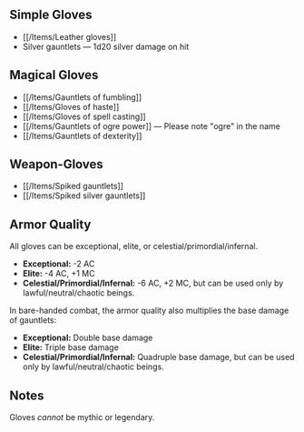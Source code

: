 ## Simple Gloves

- [[/Items/Leather gloves]]
- Silver gauntlets — 1d20 silver damage on hit

## Magical Gloves

- [[/Items/Gauntlets of fumbling]]
- [[/Items/Gloves of haste]]
- [[/Items/Gloves of spell casting]]
- [[/Items/Gauntlets of ogre power]] — Please note "ogre" in the name
- [[/Items/Gauntlets of dexterity]]

## Weapon-Gloves

- [[/Items/Spiked gauntlets]]
- [[/Items/Spiked silver gauntlets]]

## Armor Quality

All gloves can be exceptional, elite, or celestial/primordial/infernal.

- **Exceptional:** -2 AC
- **Elite:** -4 AC, +1 MC
- **Celestial/Primordial/Infernal:** -6 AC, +2 MC, but can be used only by lawful/neutral/chaotic beings.

In bare-handed combat, the armor quality also multiplies the base damage of gauntlets:

- **Exceptional:** Double base damage
- **Elite:** Triple base damage
- **Celestial/Primordial/Infernal:** Quadruple base damage, but can be used only by lawful/neutral/chaotic beings.

## Notes

Gloves *cannot* be mythic or legendary.